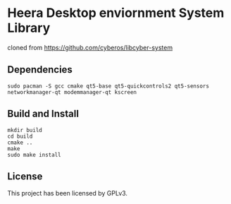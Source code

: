 # Heera Desktop enviornment System Library
cloned from https://github.com/cyberos/libcyber-system

## Dependencies

```shell
sudo pacman -S gcc cmake qt5-base qt5-quickcontrols2 qt5-sensors networkmanager-qt modemmanager-qt kscreen
```

## Build and Install

```
mkdir build
cd build
cmake ..
make
sudo make install
```

## License

This project has been licensed by GPLv3.
